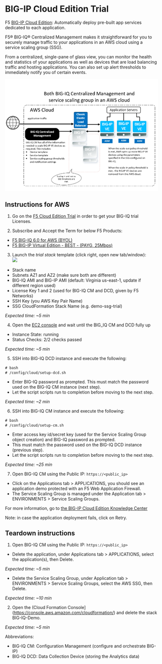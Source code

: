 BIG-IP Cloud Edition Trial
==========================

F5 [BIG-IP Cloud Edition](https://www.f5.com/pdf/products/f5_bigip_cloud_edition_solution_overview.pdf): Automatically deploy pre-built app services dedicated to each application.

F5® BIG-IQ® Centralized Management makes it straightforward for you to securely manage traffic to your applications in an AWS cloud using a service scaling group (SSG).

From a centralized, single-pane of glass view, you can monitor the health and statistics of your applications as well as devices that are load balancing traffic and hosting applications. You can also set up alert thresholds to immediately notify you of certain events.

![Deployment Diagram](images/aws-ssg-example-in-cloud.png)

Instructions for AWS
--------------------

1. Go on the [F5 Cloud Edition Trial](https://f5.com/products/trials/product-trials) in order to get your BIG-IQ trial Licenses.

2. Subscribe and Accept the Term for below F5 Products:

 * [F5 BIG-IQ 6.0 for AWS (BYOL)](https://aws.amazon.com/marketplace/pp/B00KIZG6KA)
 * [F5 BIG-IP Virtual Edition - BEST - (PAYG, 25Mbps)](https://aws.amazon.com/marketplace/pp/B079C4WR32)

3. Launch the *trial stack* template (click right, open new tab/window):  <a href="https://console.aws.amazon.com/cloudformation/home?region=us-east-1#/stacks/new?stackName=BIG-IQ-Demo&templateURL=https:%2F%2Fs3.amazonaws.com%2Fbig-iq-quickstart-cf-templates%2F6.0.0%2Frefit-for-public-urls%2Fbigiq-cm-dcd-pair-with-ssg.template" target="_blank">  
   <img src="https://s3.amazonaws.com/cloudformation-examples/cloudformation-launch-stack.png"/></a>

  * Stack name
  * Subnets AZ1 and AZ2 (make sure both are different)
  * BIG-IQ AMI and BIG-IP AMI (default: Virginia us-east-1, update if different region used)
  * License Key 1 and 2 (used for BIG-IQ CM and DCD, given by F5 Networks)
  * SSH Key (you AWS Key Pair Name)
  * SSG CloudFormation Stack Name (e.g. demo-ssg-trial)
  
  *Expected time: ~5 min*

4. Open the [EC2 console](https://console.aws.amazon.com/ec2/v2/home) and wait until the BIG_IQ CM and DCD fully up

  * Instance State: running
  * Status Checks: 2/2 checks passed
  
  *Expected time: ~5 min*

5. SSH into BIG-IQ DCD instance and execute the following:
```
# bash
# /config/cloud/setup-dcd.sh
```
  * Enter BIG-IQ password as prompted. This must match the password used on the BIG-IQ CM instance (next step).
  * Let the script scripts run to completion before moving to the next step.
  
  *Expected time: ~2 min*

6.	SSH into BIG-IQ CM instance and execute the following:
```
# bash
# /config/cloud/setup-cm.sh
```
  * Enter access key id/secret key (used for the Service Scaling Group object creation) and BIG-IQ password as prompted.
  * This must match the password used on the BIG-IQ DCD instance (previous step).
  * Let the script scripts run to completion before moving to the next step.
  
  *Expected time: ~25 min*

7. Open BIG-IQ CM using the Public IP: ``https://<public_ip>``

  * Click on the Applications tab > APPLICATIONS, you should see an application demo protected with an F5 Web Application Firewall.
  * The Service Scaling Group is managed under the Application tab > ENVIRONMENTS > Service Scaling Groups.

For more information, go to [the BIG-IP Cloud Edition Knowledge Center](https://support.f5.com/csp/knowledge-center/software/BIG-IP?module=BIG-IP%20Cloud%20Edition)

Note: in case the application deployment fails, click on Retry.

Teardown instructions
---------------------
1. Open BIG-IQ CM using the Public IP: ``https://<public_ip>``

  * Delete the application, under Applications tab > APPLICATIONS, select the application(s), then Delete.
  
  *Expected time: ~5 min*
    
  * Delete the Service Scaling Group, under Application tab > ENVIRONMENTS > Service Scaling Groups, select the AWS SSG, then Delete.
  
  *Expected time: ~10 min*
  
2. Open the (Cloud Formation Console](https://console.aws.amazon.com/cloudformation/) and delete the stack BIG-IQ-Demo.

  *Expected time: ~5 min*
  

Abbreviations:
- BIG-IQ CM: Configuration Management (configure and orchestrate BIG-IP)
- BIG-IQ DCD: Data Collection Device (storing the Analytics data)
